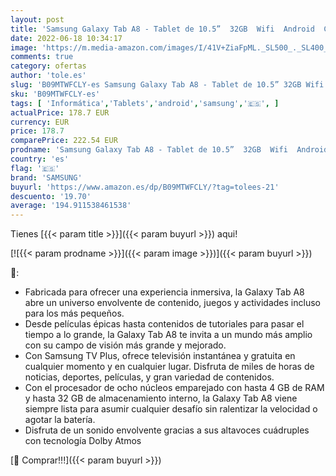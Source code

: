 ```yaml
---
layout: post
title: 'Samsung Galaxy Tab A8 - Tablet de 10.5”  32GB  Wifi  Android  Color Gray  Versión Española '
date: 2022-06-18 10:34:17
image: 'https://m.media-amazon.com/images/I/41V+ZiaFpML._SL500_._SL400_.jpg'
comments: true
category: ofertas
author: 'tole.es'
slug: 'B09MTWFCLY-es Samsung Galaxy Tab A8 - Tablet de 10.5” 32GB Wifi Android...'
sku: 'B09MTWFCLY-es'
tags: [ 'Informática','Tablets','android','samsung','🇪🇸', ]
actualPrice: 178.7 EUR
currency: EUR
price: 178.7
comparePrice: 222.54 EUR
prodname: 'Samsung Galaxy Tab A8 - Tablet de 10.5”  32GB  Wifi  Android  Color Gray  Versión Española '
country: 'es'
flag: '🇪🇸'
brand: 'SAMSUNG'
buyurl: 'https://www.amazon.es/dp/B09MTWFCLY/?tag=tolees-21'
descuento: '19.70'
average: '194.911538461538'
---
```


Tienes [{{< param title >}}]({{< param buyurl >}}) aqui!

[![{{< param prodname >}}]({{< param image >}})]({{< param buyurl >}})

🔎:

- Fabricada para ofrecer una experiencia inmersiva, la Galaxy Tab A8 abre un universo envolvente de contenido, juegos y actividades incluso para los más pequeños.
- Desde películas épicas hasta contenidos de tutoriales para pasar el tiempo a lo grande, la Galaxy Tab A8 te invita a un mundo más amplio con su campo de visión más grande y mejorado.
- Con Samsung TV Plus, ofrece televisión instantánea y gratuita en cualquier momento y en cualquier lugar. Disfruta de miles de horas de noticias, deportes, películas, y gran variedad de contenidos.
- Con el procesador de ocho núcleos emparejado con hasta 4 GB de RAM y hasta 32 GB de almacenamiento interno, la Galaxy Tab A8 viene siempre lista para asumir cualquier desafío sin ralentizar la velocidad o agotar la batería.
- Disfruta de un sonido envolvente gracias a sus altavoces cuádruples con tecnología Dolby Atmos

[🛒 Comprar!!!]({{< param buyurl >}})
